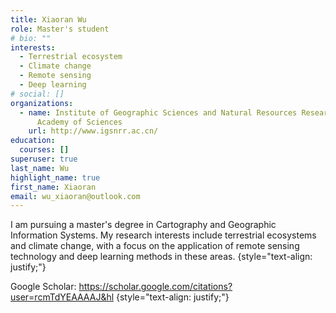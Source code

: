 ```yaml
---
title: Xiaoran Wu
role: Master's student
# bio: ""
interests:
  - Terrestrial ecosystem
  - Climate change
  - Remote sensing
  - Deep learning
# social: []
organizations:
  - name: Institute of Geographic Sciences and Natural Resources Research, Chinese
      Academy of Sciences
    url: http://www.igsnrr.ac.cn/
education:
  courses: []
superuser: true
last_name: Wu
highlight_name: true
first_name: Xiaoran
email: wu_xiaoran@outlook.com
---
```

I am pursuing a master's degree in Cartography and Geographic Information Systems. My research interests include terrestrial ecosystems and climate change, with a focus on the application of remote sensing technology and deep learning methods in these areas.
{style="text-align: justify;"}

Google Scholar: https://scholar.google.com/citations?user=rcmTdYEAAAAJ&hl
{style="text-align: justify;"}
